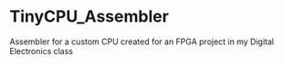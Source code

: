 # TinyCPU_Assembler
Assembler for a custom CPU created for an FPGA project in my Digital Electronics class
